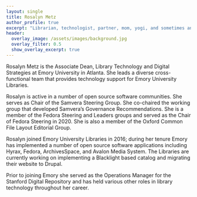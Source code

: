 ```yaml
---
layout: single
title: Rosalyn Metz
author_profile: true
excerpt: "Librarian, technologist, partner, mom, yogi, and sometimes an aspiring trapeze artist."
header:
  overlay_image: /assets/images/background.jpg
  overlay_filter: 0.5
  show_overlay_excerpt: true
---
```

Rosalyn Metz is the Associate Dean, Library Technology and Digital Strategies at Emory University in Atlanta. She leads a diverse cross-functional team that provides technology support for Emory University Libraries.

Rosalyn is active in a number of open source software communities.  She serves as Chair of the Samvera Steering Group. She co-chaired the working group that developed Samvera’s Governance Recommendations.  She is a member of the Fedora Steering and Leaders groups and served as the Chair of Fedora Steering in 2020. She is also a member of the Oxford Common File Layout Editorial Group.

Rosalyn joined Emory University Libraries in 2016; during her tenure Emory has implemented a number of open source software applications including Hyrax, Fedora, ArchivesSpace, and Avalon Media System. The Libraries are currently working on implementing a Blacklight based catalog and migrating their website to Drupal.

Prior to joining Emory she served as the Operations Manager for the Stanford Digital Repository and has held various other roles in library technology throughout her career.



